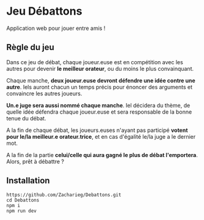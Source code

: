# Jeu Débattons

Application web pour jouer entre amis ! 

## Règle du jeu
 
Dans ce jeu de débat, chaque joueur.euse est en compétition avec les autres pour devenir <b>le meilleur orateur</b>, ou du moins le plus convainquant.

Chaque manche, <b>deux joueur.euse devront défendre une idée contre une autre</b>. Iels auront chacun un temps précis pour énoncer des arguments et convaincre les autres joueurs.

<b>Un.e juge sera aussi nommé chaque manche</b>. Iel décidera du thème, de quelle idée défendra chaque joueur.euse et sera responsable de la bonne tenue du débat.

A la fin de chaque débat, les joueurs.euses n'ayant pas participé <b>votent pour le/la meilleur.e orateur.trice</b>, et en cas d'égalité le/la juge a le dernier mot.

A la fin de la partie <b>celui/celle qui aura gagné le plus de débat l'emportera</b>. Alors, prêt à débattre ?

## Installation
```
https://github.com/Zacharieg/Debattons.git
cd Debattons
npm i
npm run dev
```


